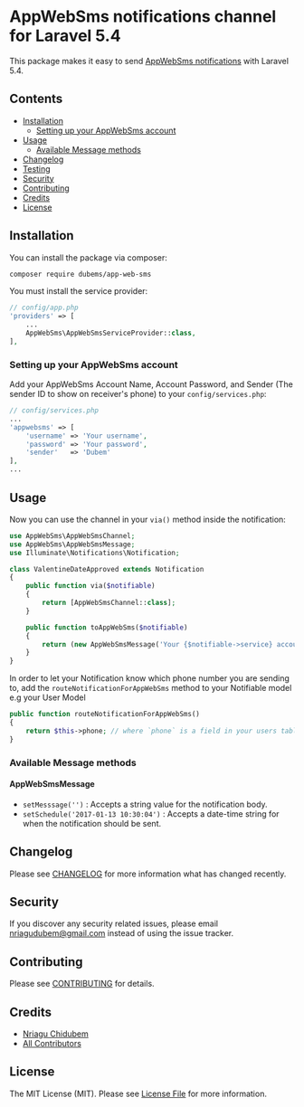 # AppWebSms notifications channel for Laravel 5.4

This package makes it easy to send [AppWebSms notifications](https://www.appwebsms.com) with  Laravel 5.4.

## Contents

- [Installation](#installation)
    - [Setting up your AppWebSms account](#setting-up-your-AppWebSms-account)
- [Usage](#usage)
    - [Available Message methods](#available-message-methods)
- [Changelog](#changelog)
- [Testing](#testing)
- [Security](#security)
- [Contributing](#contributing)
- [Credits](#credits)
- [License](#license)

## Installation

You can install the package via composer:

``` bash
composer require dubems/app-web-sms
```

You must install the service provider:

```php
// config/app.php
'providers' => [
    ...
    AppWebSms\AppWebSmsServiceProvider::class,
],
```

### Setting up your AppWebSms account

Add your AppWebSms Account Name, Account Password, and Sender (The sender ID to show on receiver's phone) to your `config/services.php`:

```php
// config/services.php
...
'appwebsms' => [
    'username' => 'Your username',
    'password' => 'Your password',
    'sender'   => 'Dubem'
],
...
```

## Usage

Now you can use the channel in your `via()` method inside the notification:

``` php
use AppWebSms\AppWebSmsChannel;
use AppWebSms\AppWebSmsMessage;
use Illuminate\Notifications\Notification;

class ValentineDateApproved extends Notification
{
    public function via($notifiable)
    {
        return [AppWebSmsChannel::class];
    }

    public function toAppWebSms($notifiable)
    {
        return (new AppWebSmsMessage('Your {$notifiable->service} account was approved!'));
    }
}
```

In order to let your Notification know which phone number you are sending to, add the `routeNotificationForAppWebSms` method to your Notifiable model e.g your User Model

```php
public function routeNotificationForAppWebSms()
{
    return $this->phone; // where `phone` is a field in your users table;
}
```

### Available Message methods

#### AppWebSmsMessage

- `setMesssage('')`   : Accepts a string value for the notification body.
- `setSchedule('2017-01-13 10:30:04')`   : Accepts a date-time string for when the notification should be sent.

## Changelog

Please see [CHANGELOG](CHANGELOG.md) for more information what has changed recently.


## Security

If you discover any security related issues, please email nriagudubem@gmail.com instead of using the issue tracker.

## Contributing

Please see [CONTRIBUTING](CONTRIBUTING.md) for details.

## Credits

- [Nriagu Chidubem](https://github.com/dubems)
- [All Contributors](../../contributors)

## License

The MIT License (MIT). Please see [License File](LICENSE.md) for more information.
